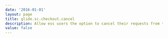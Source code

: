 ```yaml
---
date: '2016-01-01'
layout: page
title: glide.sc.checkout.cancel
description: Allow ess users the option to cancel their requests from the checkout screen. In conjunction with sc_layout feature, if either is set to true the cancel button becomes visible.
value: false
---
```

